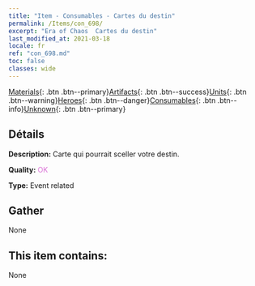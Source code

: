 ```yaml
---
title: "Item - Consumables - Cartes du destin"
permalink: /Items/con_698/
excerpt: "Era of Chaos  Cartes du destin"
last_modified_at: 2021-03-18
locale: fr
ref: "con_698.md"
toc: false
classes: wide
---
```

 [Materials](/fr/Items/){: .btn .btn--primary}[Artifacts](/fr/Items/Artifacts/){: .btn .btn--success}[Units](/fr/Items/Units/){: .btn .btn--warning}[Heroes](/fr/Items/Heroes/){: .btn .btn--danger}[Consumables](/fr/Items/Consumables/){: .btn .btn--info}[Unknown](/fr/Items/Unknown/){: .btn .btn--primary}

## Détails
 **Description:** Carte qui pourrait sceller votre destin.

 **Quality:** <span style="color: #DA70D6">OK</span>

 **Type:** Event related

## Gather

  None

## This item contains:

  None

